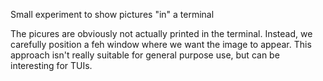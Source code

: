 Small experiment to show pictures "in" a terminal

The picures are obviously not actually printed in the terminal. Instead, we carefully position a feh window where we want the image to appear.
This approach isn't really suitable for general purpose use, but can be interesting for TUIs.

